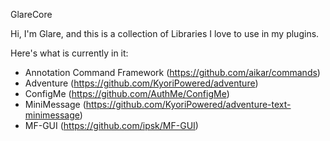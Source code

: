 GlareCore

Hi, I'm Glare, and this is a collection of Libraries I love to use in my plugins.

Here's what is currently in it:
- Annotation Command Framework (https://github.com/aikar/commands)
- Adventure (https://github.com/KyoriPowered/adventure)
- ConfigMe (https://github.com/AuthMe/ConfigMe)
- MiniMessage (https://github.com/KyoriPowered/adventure-text-minimessage)
- MF-GUI (https://github.com/ipsk/MF-GUI)